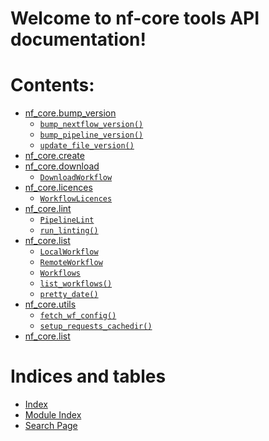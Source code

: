 <!-- nf-core documentation master file, created by
sphinx-quickstart on Thu Jan  3 16:24:03 2019.
You can adapt this file completely to your liking, but it should at least
contain the root `toctree` directive. -->

# Welcome to nf-core tools API documentation!

# Contents:

- [nf_core.bump_version](bump_version.md)
  - [`bump_nextflow_version()`](bump_version.md#nf_core.bump_version.bump_nextflow_version)
  - [`bump_pipeline_version()`](bump_version.md#nf_core.bump_version.bump_pipeline_version)
  - [`update_file_version()`](bump_version.md#nf_core.bump_version.update_file_version)
- [nf_core.create](create.md)
- [nf_core.download](download.md)
  - [`DownloadWorkflow`](download.md#nf_core.download.DownloadWorkflow)
- [nf_core.licences](licences.md)
  - [`WorkflowLicences`](licences.md#nf_core.licences.WorkflowLicences)
- [nf_core.lint](lint.md)
  - [`PipelineLint`](lint.md#nf_core.lint.PipelineLint)
  - [`run_linting()`](lint.md#nf_core.lint.run_linting)
- [nf_core.list](list.md)
  - [`LocalWorkflow`](list.md#nf_core.list.LocalWorkflow)
  - [`RemoteWorkflow`](list.md#nf_core.list.RemoteWorkflow)
  - [`Workflows`](list.md#nf_core.list.Workflows)
  - [`list_workflows()`](list.md#nf_core.list.list_workflows)
  - [`pretty_date()`](list.md#nf_core.list.pretty_date)
- [nf_core.utils](utils.md)
  - [`fetch_wf_config()`](utils.md#nf_core.utils.fetch_wf_config)
  - [`setup_requests_cachedir()`](utils.md#nf_core.utils.setup_requests_cachedir)
- [nf_core.list](workflow.md)

# Indices and tables

- [Index](genindex.md)
- [Module Index](py-modindex.md)
- [Search Page](search.md)
